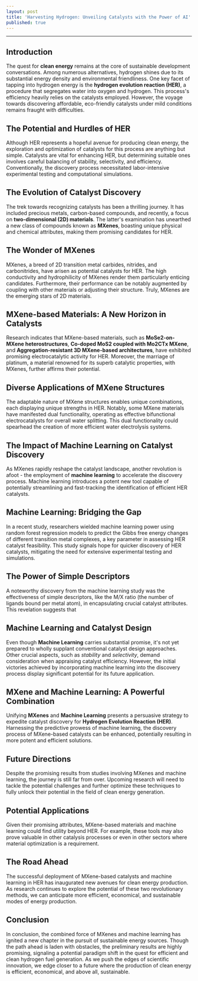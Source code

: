 ```yaml
---
layout: post
title: 'Harvesting Hydrogen: Unveiling Catalysts with the Power of AI'
published: true
---
```

---

## Introduction

The quest for **clean energy** remains at the core of sustainable development conversations. Among numerous alternatives, hydrogen shines due to its substantial energy density and environmental friendliness. One key facet of tapping into hydrogen energy is the **hydrogen evolution reaction (HER)**, a procedure that segregates water into oxygen and hydrogen. This process's efficiency heavily relies on the catalysts employed. However, the voyage towards discovering affordable, eco-friendly catalysts under mild conditions remains fraught with difficulties.

## The Potential and Hurdles of HER

Although HER represents a hopeful avenue for producing clean energy, the exploration and optimization of catalysts for this process are anything but simple. Catalysts are vital for enhancing HER, but determining suitable ones involves careful balancing of stability, selectivity, and efficiency. Conventionally, the discovery process necessitated labor-intensive experimental testing and computational simulations.

## The Evolution of Catalyst Discovery

The trek towards recognizing catalysts has been a thrilling journey. It has included precious metals, carbon-based compounds, and recently, a focus on **two-dimensional (2D) materials**. The latter's examination has unearthed a new class of compounds known as **MXenes**, boasting unique physical and chemical attributes, making them promising candidates for HER.

## The Wonder of MXenes

MXenes, a breed of 2D transition metal carbides, nitrides, and carbonitrides, have arisen as potential catalysts for HER. The high conductivity and hydrophilicity of MXenes render them particularly enticing candidates. Furthermore, their performance can be notably augmented by coupling with other materials or adjusting their structure. Truly, MXenes are the emerging stars of 2D materials.

## MXene-based Materials: A New Horizon in Catalysts

Research indicates that MXene-based materials, such as **MoSe2-on-MXene heterostructures**, **Co-doped MoS2 coupled with Mo2CTx MXene**, and **Aggregation-resistant 3D MXene-based architectures**, have exhibited promising electrocatalytic activity for HER. Moreover, the marriage of platinum, a material renowned for its superb catalytic properties, with MXenes, further affirms their potential.

## Diverse Applications of MXene Structures

The adaptable nature of MXene structures enables unique combinations, each displaying unique strengths in HER. Notably, some MXene materials have manifested dual functionality, operating as effective bifunctional electrocatalysts for overall water splitting. This dual functionality could spearhead the creation of more efficient water electrolysis systems.

## The Impact of Machine Learning on Catalyst Discovery

As MXenes rapidly reshape the catalyst landscape, another revolution is afoot - the employment of **machine learning** to accelerate the discovery process. Machine learning introduces a potent new tool capable of potentially streamlining and fast-tracking the identification of efficient HER catalysts.

## Machine Learning: Bridging the Gap

In a recent study, researchers wielded machine learning power using random forest regression models to predict the Gibbs free energy changes of different transition metal complexes, a key parameter in assessing HER catalyst feasibility. This study signals hope for quicker discovery of HER catalysts, mitigating the need for extensive experimental testing and simulations.

## The Power of Simple Descriptors

A noteworthy discovery from the machine learning study was the effectiveness of simple descriptors, like the M/X ratio (the number of ligands bound per metal atom), in encapsulating crucial catalyst attributes. This revelation suggests that

## Machine Learning and Catalyst Design
Even though **Machine Learning** carries substantial promise, it's not yet prepared to wholly supplant conventional catalyst design approaches. Other crucial aspects, such as _stability_ and _selectivity_, demand consideration when appraising catalyst efficiency. However, the initial victories achieved by incorporating machine learning into the discovery process display significant potential for its future application.

## MXene and Machine Learning: A Powerful Combination
Unifying **MXenes** and **Machine Learning** presents a persuasive strategy to expedite catalyst discovery for **Hydrogen Evolution Reaction (HER)**. Harnessing the predictive prowess of machine learning, the discovery process of MXene-based catalysts can be enhanced, potentially resulting in more potent and efficient solutions.

## Future Directions
Despite the promising results from studies involving MXenes and machine learning, the journey is still far from over. Upcoming research will need to tackle the potential challenges and further optimize these techniques to fully unlock their potential in the field of clean energy generation.

## Potential Applications
Given their promising attributes, MXene-based materials and machine learning could find utility beyond HER. For example, these tools may also prove valuable in other catalysis processes or even in other sectors where material optimization is a requirement.

## The Road Ahead
The successful deployment of MXene-based catalysts and machine learning in HER has inaugurated new avenues for clean energy production. As research continues to explore the potential of these two revolutionary methods, we can anticipate more efficient, economical, and sustainable modes of energy production.

## Conclusion
In conclusion, the combined force of MXenes and machine learning has ignited a new chapter in the pursuit of sustainable energy sources. Though the path ahead is laden with obstacles, the preliminary results are highly promising, signaling a potential paradigm shift in the quest for efficient and clean hydrogen fuel generation. As we push the edges of scientific innovation, we edge closer to a future where the production of clean energy is efficient, economical, and above all, sustainable.
